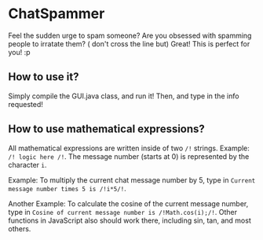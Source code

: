 # ChatSpammer
Feel the sudden urge to spam someone? Are you obsessed with spamming people to irratate them? ( don't cross the line but) Great! This is perfect for you! :p

## How to use it?
Simply compile the GUI.java class, and run it! Then, and type in the info requested!

## How to use mathematical expressions?
All mathematical expressions are written inside of two `/!` strings. Example: `/! logic here /!`. The message number (starts at 0) is represented by the character `i`. 

Example: To multiply the current chat message number by 5, type in `Current message number times 5 is /!i*5/!`.

Another Example: To calculate the cosine of the current message number, type in `Cosine of current message number is /!Math.cos(i);/!`. Other functions in JavaScript also should work there, including sin, tan, and most others.
